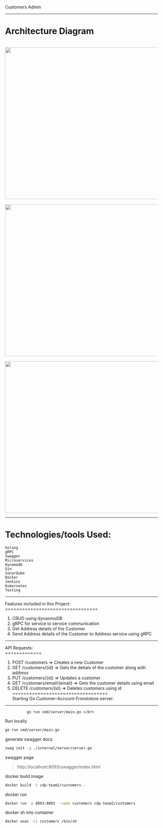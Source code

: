 Customers Admin

-------------------------------------------------------
Architecture Diagram
====================
</br>

 <img src="https://github.com/swiggy-2022-bootcamp/cdp-team2/blob/customers-admin-ms/Customers-Admin/images/arc1.PNG" width="800" height="500">
</br>
</br>

 <img src="https://github.com/swiggy-2022-bootcamp/cdp-team2/blob/customers-admin-ms/Customers-Admin/images/arc2.PNG" width="800" height="500">
</br>
</br>

 <img src="https://github.com/swiggy-2022-bootcamp/cdp-team2/blob/customers-admin-ms/Customers-Admin/images/arc3.PNG" width="800" height="500">
</br>

-------------------------------------------------------
Technologies/tools Used:
=================
    Golang
    gRPC
    Swagger
    Microservices
    Dynamodb
    Gin
    SonarQube
    Docker
    Jenkins
    Kubernetes
    Testing
    
-------------------------------------------------------
Features included in this Project:</br>
=================================</br>
1) CRUD using dynaomoDB
2) gRPC for service to service communication
3) Get Address details of the Customer
4) Send Address details of the Customer to Address service using gRPC
-------------------------------------------------------


API Requests:</br>
=============</br>

1) POST    /customers                          => Creates a new Customer  </br>
2) GET    /customers/{id}                       => Gets the detials of the customer along with address </br>
3) PUT    /customers/{id}                       => Updates a customer </br>
4) GET    /customers/email/{email}              => Gets the customer details using email</br>
5) DELETE /customers/{id}                       => Deletes customers using id
==================================</br>
Starting Go Customer-Account-Fronststore server:</br>
-----------------------------
              go run cmd/server/main.go </br>

Run locally 
```sh
go run cmd/server/main.go
```

generate swagger docs
```sh
swag init -g ./internal/server/server.go
```

swagger page
> http://localhost:8093/swagger/index.html

docker build image
```sh
docker build -t cdp-team2/customers .
```

docker run
```sh
docker run -p 8093:8093 --name customers cdp-team2/customers
```

docker sh into container
```sh
docker exec -it customers /bin/sh

